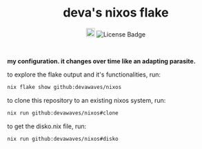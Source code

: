 <h1 align="center">deva's nixos flake</h1>

<p align="center">
   <a href="https://builtwithnix.org"><img src="https://builtwithnix.org/badge.svg" alt="built with nix" height="20"/></a>
   <img src="https://img.shields.io/github/license/devawaves/nixos" alt="License Badge"/>
</p>

<br>

**my configuration. it changes over time like an adapting parasite.**

to explore the flake output and it's functionalities, run:

```sh
nix flake show github:devawaves/nixos
```

to clone this repository to an existing nixos system, run:
```sh
nix run github:devawaves/nixos#clone
```

to get the disko.nix file, run:
```sh
nix run github:devawaves/nixos#disko
```
